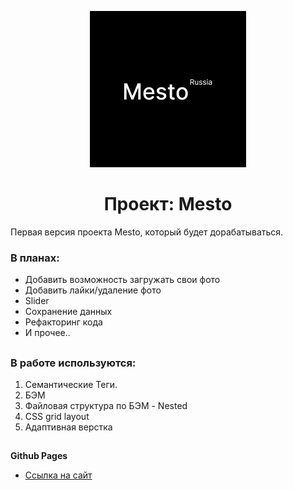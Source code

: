 <p align="center">
    <img  src="images/mesto-logo.png" alt="Лого сайта">
</p>
<h1 align="center">Проект: Mesto</h1>

Первая версия проекта Mesto, который будет дорабатываться. 

### В планах:
* Добавить возможность загружать свои фото
* Добавить лайки/удаление фото
* Slider 
* Сохранение данных 
* Рефакторинг кода
* И прочее..
##
### В работе используются:
1. Семантические Теги.  
2. БЭМ 
3. Файловая структура по БЭМ - Nested 
4. CSS grid layout
5. Адаптивная верстка 
##
**Github Pages**

* [Ссылка на сайт](https://slimegang13.github.io/mesto/)

